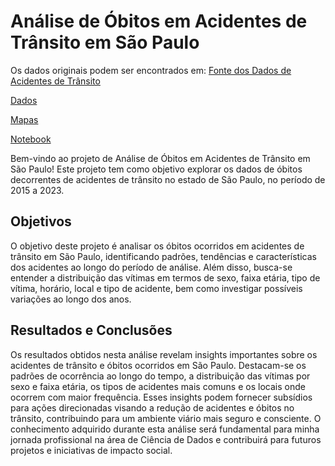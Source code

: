 # Análise de Óbitos em Acidentes de Trânsito em São Paulo

Os dados originais podem ser encontrados em: [Fonte dos Dados de Acidentes de Trânsito](painelderesultados.infosiga.sp.gov.br/bases/obitos_publico.csv)

[Dados](https://github.com/GBruneri/Gbruneri/tree/main/Acidentes/Datasets)

[Mapas](https://github.com/GBruneri/Gbruneri/tree/main/Acidentes/Mapas)

[Notebook](https://github.com/GBruneri/Gbruneri/blob/main/Acidentes/Notebook/Projeto_ACIDENTES.ipynb)

Bem-vindo ao projeto de Análise de Óbitos em Acidentes de Trânsito em São Paulo! Este projeto tem como objetivo explorar os dados de óbitos decorrentes de acidentes de trânsito no estado de São Paulo, no período de 2015 a 2023.

## Objetivos
O objetivo deste projeto é analisar os óbitos ocorridos em acidentes de trânsito em São Paulo, identificando padrões, tendências e características dos acidentes ao longo do período de análise. Além disso, busca-se entender a distribuição das vítimas em termos de sexo, faixa etária, tipo de vítima, horário, local e tipo de acidente, bem como investigar possíveis variações ao longo dos anos.

## Resultados e Conclusões
Os resultados obtidos nesta análise revelam insights importantes sobre os acidentes de trânsito e óbitos ocorridos em São Paulo. Destacam-se os padrões de ocorrência ao longo do tempo, a distribuição das vítimas por sexo e faixa etária, os tipos de acidentes mais comuns e os locais onde ocorrem com maior frequência. Esses insights podem fornecer subsídios para ações direcionadas visando a redução de acidentes e óbitos no trânsito, contribuindo para um ambiente viário mais seguro e consciente. O conhecimento adquirido durante esta análise será fundamental para minha jornada profissional na área de Ciência de Dados e contribuirá para futuros projetos e iniciativas de impacto social.
